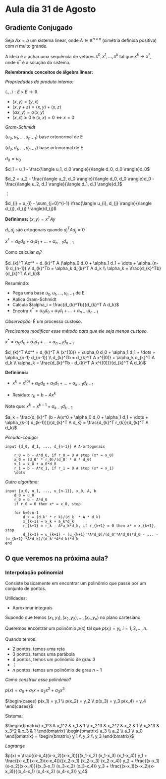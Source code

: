 # Aula dia 31 de Agosto

## Gradiente Conjugado

Seja $Ax = b$ um sistema linear, onde $A \in \mathbb{R}^{n \times n}$ (simétria definida positiva) com $n$ muito grande.

A ideia é a achar uma sequência de vetores $x^0, x^1, \dots, x^k$ tal que $x^k \rightarrow x^*$, onde $x^*$ é a solução do sistema.

**Relembrando conceitos de álgebra linear:**

*Propriedades do produto interno:*

$\langle ., . \rangle: E \times E \rightarrow \mathbb{R}$

- $\langle x, y \rangle = \langle y, x \rangle$
- $\langle x, y + z \rangle = \langle x, y \rangle + \langle x, z \rangle$
- $\langle \alpha x, y \rangle = \alpha \langle x, y \rangle$
- $\langle x, x \rangle \geq 0$ e $\langle x, x \rangle = 0 \Leftrightarrow x = 0$

*Gram-Schmidt*

$\{u_0, u_1, \dots, u_{n-1}\}$ base ortonormal de E

$\{d_0, d_1, \dots, d_{n-1}\}$ base ortonormal de E

$d_0 = u_0$

$d_1 = u_1 - \frac{\langle u_1, d_0 \rangle}{\langle d_0, d_0 \rangle}d_0$

$d_2 = u_2 - \frac{\langle u_2, d_0 \rangle}{\langle d_0, d_0 \rangle}d_0 - \frac{\langle u_2, d_1 \rangle}{\langle d_1, d_1 \rangle}d_1$

$\vdots$

$d_{i} = u_{i} - \sum_{j=0}^{i-1} \frac{\langle u_{i}, d_{j} \rangle}{\langle d_{j}, d_{j} \rangle}d_{j}$

**Definimos:** $\langle x, y \rangle = x^T A y$

$d_i, d_j$ são ortogonais quando $d_i^T A d_j = 0$

$x^* = \alpha_0 d_0 + \alpha_1 d_1 + \dots + \alpha_{n-1} d_{n-1}$

Como calcular $\alpha_i$?

$d_{k}^T Ax^* = d_{k}^T A (\alpha_0 d_0 + \alpha_1 d_1 + \dots + \alpha_{n-1} d_{n-1}) \\
d_{k}^Tb = \alpha_k d_{k}^T A d_k \\
\alpha_k = \frac{d_{k}^Tb}{d_{k}^T A d_k}$

Resumindo:

- Pega uma base $u_0, u_1, \dots, u_{n-1}$ de E
- Aplica Gram-Schmidt
- Calcula $\alpha_i = \frac{d_{k}^Tb}{d_{k}^T A d_k}$
- Encotra $x^* = \alpha_0 d_0 + \alpha_1 d_1 + \dots + \alpha_{n-1} d_{n-1}$

*Observação:* É um processo custoso.

*Precisamos modificar esse método para que ele seja menos custoso.*

$x^* = \alpha_0 d_0 + \alpha_1 d_1 + \dots + \alpha_{n-1} d_{n-1}$

$d_{k}^T Ax^* = d_{k}^T A (x^{(0)} + \alpha_0 d_0 + \alpha_1 d_1 + \dots + \alpha_{n-1} d_{n-1}) \\
d_{k}^Tb = d_{k}^T A x^{(0)} + \alpha_k d_{k}^T A d_k \\
\alpha_k = \frac{d_{k}^Tb - d_{k}^T A x^{(0)}}{d_{k}^T A d_k}$

**Definimos:** 

- $x^k = x^{(0)} + \alpha_0 d_0 + \alpha_1 d_1 + \dots + \alpha_{k-1} d_{k-1}$

- Resíduo: $r_k = b - Ax^k$

Note que: $x^k = x^{k-1} + \alpha_{k-1} d_{k-1}$

$a_k = \frac{d_{k}^T (b - A(x^0 + \alpha_0 d_0 + \alpha_1 d_1 + \dots + \alpha_{k-1} d_{k-1}))}{d_{k}^T A d_k} = \frac{d_{k}^T r_{k}}{d_{k}^T A d_k}$

*Pseudo-código:*

```
input {d_0, d_1, ..., d_{n-1}} # A-ortogonais

    r_0 = b - A*d_0, if r_0 = 0 # stop (x* = x_0)
    a_0 = (d_0' * r_0)/(d_0' * A * d_0)
    x_1 = x_0 + a_0*d_0
    r_1 = b - A*x_1, if r_1 = 0 # stop (x* = x_1)
    \dots 
```

*Outro algoritmo:*

```
input {u_0, u_1, ..., u_{n-1}}, x_0, A, b
    d_0 = u_0
    r_0 = b - A*d_0
    if r_0 = 0 then x* = x_0, stop

    for k=0:n-1
        d_k = (d_k' * r_k)/(d_k' * A * d_k) 
        x_{k+1} = x_k + a_k*d_k
        r_{k+1} = r_k - A*a_k*d_k, if r_{k+1} = 0 then x* = x_{k+1}, stop
        d_{k+1} = u_{k+1} - (u_{k+1}'*A*d_0)/(d_0'*A*d_0)*d_0 - ... - (u_{k+1}'*A*d_k)/(d_k'*A*d_k)*d_k
end
```

## O que veremos na próxima aula?

### Interpolação polinomial

Consiste basicamente em encontrar um polinômio que passe por um conjunto de pontos.

Utilidades:
- Aproximar integrais

Supondo que temos $(x_1, y_1), (x_2, y_2), \dots, (x_n, y_n)$ no plano cartesiano.

Queremos encontrar um polinômio $p(x)$ tal que $p(x_i) = y_i$, $i = 1, 2, \dots, n$.

Quando temos:
- 2 pontos, temos uma reta
- 3 pontos, temos uma parábola
- 4 pontos, temos um polinômio de grau 3
- $\vdots$
- $n$ pontos, temos um polinômio de grau $n-1$

*Como construir esse polinômio?*

$p(x) = a_0 + a_1x + a_2x^2 + a_3x^3$

$\begin{cases}
p(x_1) = y_1 \\
p(x_2) = y_2 \\
p(x_3) = y_3
p(x_4) = y_4
\end{cases}$

Sistema:

$\begin{bmatrix}
x_1^3 & x_1^2 & x_1 & 1 \\
x_2^3 & x_2^2 & x_2 & 1 \\
x_3^3 & x_3^2 & x_3 & 1
\end{bmatrix} \begin{bmatrix}
a_3 \\
a_2 \\
a_1 \\
a_0
\end{bmatrix} = \begin{bmatrix}
y_1 \\
y_2 \\
y_3
\end{bmatrix}$

*Lagrange*

$p(x) = \frac{(x-x_4)(x-x_2)(x-x_3)}{(x_1-x_2) (x_1-x_3) (x_1-x_4)} y_1 + \frac{(x-x_1)(x-x_3)(x-x_4)}{(x_2-x_1) (x_2-x_3) (x_2-x_4)} y_2 + \frac{(x-x_1)(x-x_2)(x-x_4)}{(x_3-x_1) (x_3-x_2) (x_3-x_4)} y_3 + \frac{(x-x_1)(x-x_2)(x-x_3)}{(x_4-x_1) (x_4-x_2) (x_4-x_3)} y_4$






